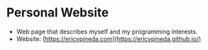 # Personal Website
- Web page that describes myself and my programming interests. 
- Website: [https://ericvpineda.com](https://ericvpineda.github.io/)

